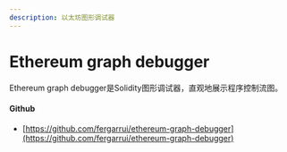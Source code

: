 ```yaml
---
description: 以太坊图形调试器
---
```


# Ethereum graph debugger

Ethereum graph debugger是Solidity图形调试器，直观地展示程序控制流图。

#### 

#### Github

* [https://github.com/fergarrui/ethereum-graph-debugger](https://github.com/fergarrui/ethereum-graph-debugger)







